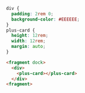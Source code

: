 ```css [style]
div {
  padding: 2rem 0;
  background-color: #EEEEEE;
}
plus-card {
  height: 12rem;
  width: 12rem;
  margin: auto;
}
```

```html [template]
<fragment dock>
  <div>
    <plus-card></plus-card>
  </div>
<fragment>
```